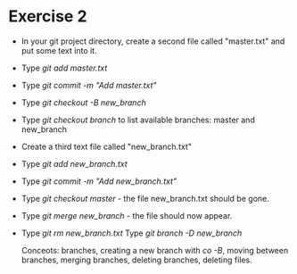 Exercise 2
==========

* In your git project directory, create a second file called
  "master.txt" and put some text into it.
* Type *git add master.txt*
* Type *git commit -m "Add master.txt"*
* Type *git checkout -B new_branch*
* Type *git checkout branch* to list available branches: master and new_branch
* Create a third text file called "new_branch.txt"
* Type *git add new_branch.txt*
* Type *git commit -m "Add new_branch.txt"*
* Type *git checkout master* - the file new_branch.txt should be gone.
* Type *git merge new_branch* - the file should now appear.
* Type *git rm new_branch.txt* 
  Type *git branch -D new_branch*
  
  Conceots: branches, creating a new branch with *co -B*, moving between
  branches, merging branches, deleting branches, deleting files.
